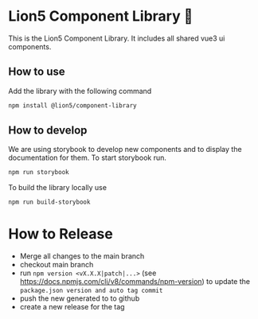# Lion5 Component Library 🎉

This is the Lion5 Component Library. It includes all shared vue3 ui components.

## How to use
Add the library with the following command 
```sh
npm install @lion5/component-library
```

## How to develop
We are using storybook to develop new components and to display the documentation for them.
To start storybook run.
```sh
npm run storybook
```
To build the library locally use
```sh
npm run build-storybook
```

# How to Release
- Merge all changes to the main branch
- checkout main branch
- run `npm version <vX.X.X|patch|...>` (see https://docs.npmjs.com/cli/v8/commands/npm-version) to update the `package.json version and auto tag commit`
- push the new generated to to github
- create a new release for the tag
